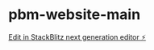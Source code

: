 # pbm-website-main

[Edit in StackBlitz next generation editor ⚡️](https://stackblitz.com/~/github.com/xaver21/pbm-website-main)